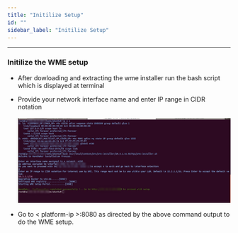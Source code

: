 ```yaml
---
title: "Initilize Setup"
id: ""
sidebar_label: "Initilize Setup"
---
```

---

### Initilize the WME setup

- After dowloading and extracting the wme installer run the bash script which is displayed at terminal
- Provide your network interface name and enter IP range in CIDR notation
    <br/><br/>
    [![](/learn/assets/wme-setup/wavemaker-setup-intialization.jpg)](/learn/assets/wme-setup/wavemaker-setup-intialization.jpg)

- Go to < platform-ip >:8080 as directed by the above command output to do the WME setup.